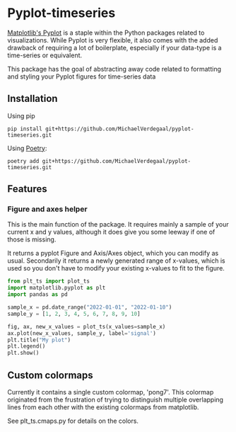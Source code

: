 # Pyplot-timeseries

[Matplotlib's Pyplot](https://matplotlib.org/stable/tutorials/pyplot.html) is a staple within the Python packages related to visualizations. While Pyplot is very flexible, it also comes with the added drawback of requiring a lot of boilerplate, especially if your data-type is a time-series or equivalent.

This package has the goal of abstracting away code related to formatting and styling your Pyplot figures for time-series data

## Installation

Using pip

`pip install git+https://github.com/MichaelVerdegaal/pyplot-timeseries.git`

Using [Poetry](https://python-poetry.org/docs/):

`poetry add git+https://github.com/MichaelVerdegaal/pyplot-timeseries.git`

## Features

### Figure and axes helper
This is the main function of the package. It requires mainly a sample of your current x and y values, although it does give you some leeway if one of those is missing.

It returns a pyplot Figure and Axis/Axes object, which you can modify as usual. Secondarily it returns a newly generated range of x-values, which is used so you don't have to modify your existing x-values to fit to the figure.

```python
from plt_ts import plot_ts 
import matplotlib.pyplot as plt
import pandas as pd

sample_x = pd.date_range("2022-01-01", "2022-01-10")
sample_y = [1, 2, 3, 4, 5, 6, 7, 8, 9, 10]

fig, ax, new_x_values = plot_ts(x_values=sample_x)
ax.plot(new_x_values, sample_y, label='signal')
plt.title("My plot")
plt.legend()
plt.show()
```

## Custom colormaps
Currently it contains a single custom colormap, 'pong7'. This colormap originated from the frustration of trying to distinguish multiple overlapping lines from each other with the existing colormaps from matplotlib.

See plt_ts.cmaps.py for details on the colors.
